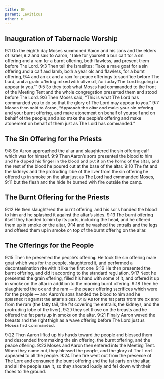 ```yaml
---
title: 09
parent: Leviticus
other: x
---
```


## Inauguration of Tabernacle Worship

<a name="9:1">9:1</a> On the eighth day Moses summoned Aaron and his sons and the elders of Israel, <a name="9:2">9:2</a> and said to Aaron, “Take for yourself a bull calf for a sin offering and a ram for a burnt offering, both flawless, and present them before The Lord. <a name="9:3">9:3</a> Then tell the Israelites: ‘Take a male goat for a sin offering and a calf and lamb, both a year old and flawless, for a burnt offering, <a name="9:4">9:4</a> and an ox and a ram for peace offerings to sacrifice before The Lord, and a grain offering mixed with olive oil, for today The Lord is going to appear to you.’” <a name="9:5">9:5</a> So they took what Moses had commanded to the front of the Meeting Tent and the whole congregation presented them and stood before The Lord. <a name="9:6">9:6</a> Then Moses said, “This is what The Lord has commanded you to do so that the glory of The Lord may appear to you.” <a name="9:7">9:7</a> Moses then said to Aaron, “Approach the altar and make your sin offering and your burnt offering, and make atonement on behalf of yourself and on behalf of the people; and also make the people’s offering and make atonement on behalf of them just as The Lord has commanded.”

## The Sin Offering for the Priests

<a name="9:8">9:8</a> So Aaron approached the altar and slaughtered the sin offering calf which was for himself. <a name="9:9">9:9</a> Then Aaron’s sons presented the blood to him and he dipped his finger in the blood and put it on the horns of the altar, and the rest of the blood he poured out at the base of the altar. <a name="9:10">9:10</a> The fat and the kidneys and the protruding lobe of the liver from the sin offering he offered up in smoke on the altar just as The Lord had commanded Moses, <a name="9:11">9:11</a> but the flesh and the hide he burned with fire outside the camp.

## The Burnt Offering for the Priests

<a name="9:12">9:12</a> He then slaughtered the burnt offering, and his sons handed the blood to him and he splashed it against the altar’s sides. <a name="9:13">9:13</a> The burnt offering itself they handed to him by its parts, including the head, and he offered them up in smoke on the altar, <a name="9:14">9:14</a> and he washed the entrails and the legs and offered them up in smoke on top of the burnt offering on the altar.

## The Offerings for the People

<a name="9:15">9:15</a> Then he presented the people’s offering. He took the sin offering male goat which was for the people, slaughtered it, and performed a decontamination rite with it like the first one. <a name="9:16">9:16</a> He then presented the burnt offering, and did it according to the standard regulation. <a name="9:17">9:17</a> Next he presented the grain offering, filled his hand with some of it, and offered it up in smoke on the altar in addition to the morning burnt offering. <a name="9:18">9:18</a> Then he slaughtered the ox and the ram — the peace offering sacrifices which were for the people — and Aaron’s sons handed the blood to him and he splashed it against the altar’s sides. <a name="9:19">9:19</a> As for the fat parts from the ox and from the ram (the fatty tail, the fat covering the entrails, the kidneys, and the protruding lobe of the liver), <a name="9:20">9:20</a> they set those on the breasts and he offered the fat parts up in smoke on the altar. <a name="9:21">9:21</a> Finally Aaron waved the breasts and the right thigh as a wave offering before The Lord just as Moses had commanded.

<a name="9:22">9:22</a> Then Aaron lifted up his hands toward the people and blessed them and descended from making the sin offering, the burnt offering, and the peace offering. <a name="9:23">9:23</a> Moses and Aaron then entered into the Meeting Tent. When they came out, they blessed the people, and the glory of The Lord appeared to all the people. <a name="9:24">9:24</a> Then fire went out from the presence of The Lord and consumed the burnt offering and the fat parts on the altar, and all the people saw it, so they shouted loudly and fell down with their faces to the ground.